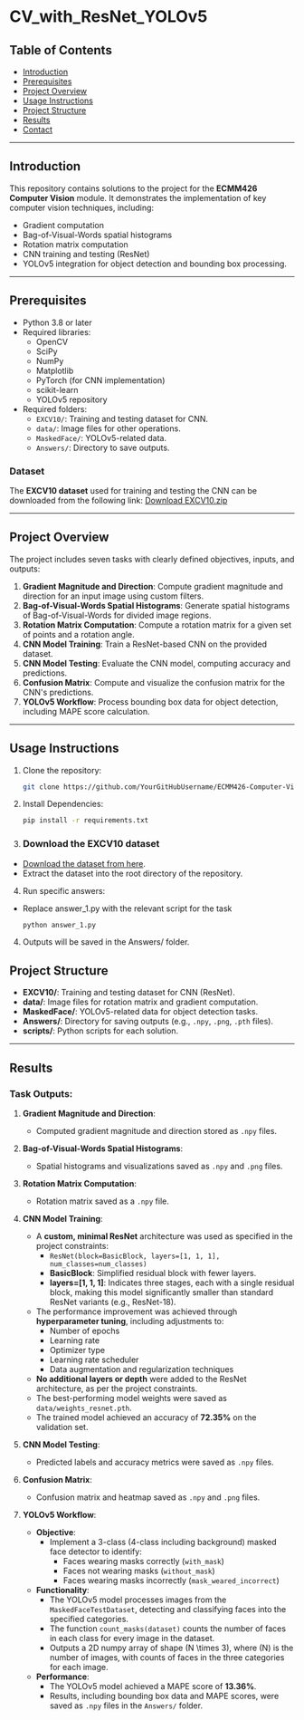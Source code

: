 # CV_with_ResNet_YOLOv5

## **Table of Contents**
- [Introduction](#introduction)
- [Prerequisites](#prerequisites)
- [Project Overview](#project-overview)
- [Usage Instructions](#usage-instructions)
- [Project Structure](#project-structure)
- [Results](#results)
- [Contact](#contact)

---

## **Introduction**

This repository contains solutions to the project for the **ECMM426 Computer Vision** module. It demonstrates the implementation of key computer vision techniques, including:
- Gradient computation
- Bag-of-Visual-Words spatial histograms
- Rotation matrix computation
- CNN training and testing (ResNet)
- YOLOv5 integration for object detection and bounding box processing.

---

## **Prerequisites**
- Python 3.8 or later
- Required libraries:
  - OpenCV
  - SciPy
  - NumPy
  - Matplotlib
  - PyTorch (for CNN implementation)
  - scikit-learn
  - YOLOv5 repository
- Required folders:
  - `EXCV10/`: Training and testing dataset for CNN.
  - `data/`: Image files for other operations.
  - `MaskedFace/`: YOLOv5-related data.
  - `Answers/`: Directory to save outputs.
 
### Dataset
The **EXCV10 dataset** used for training and testing the CNN can be downloaded from the following link:
[Download EXCV10.zip](https://empslocal.ex.ac.uk/people/staff/ad735/ECMM426/EXCV10.zip)

---

## **Project Overview**

The project includes seven tasks with clearly defined objectives, inputs, and outputs:
1. **Gradient Magnitude and Direction**: Compute gradient magnitude and direction for an input image using custom filters.
2. **Bag-of-Visual-Words Spatial Histograms**: Generate spatial histograms of Bag-of-Visual-Words for divided image regions.
3. **Rotation Matrix Computation**: Compute a rotation matrix for a given set of points and a rotation angle.
4. **CNN Model Training**: Train a ResNet-based CNN on the provided dataset.
5. **CNN Model Testing**: Evaluate the CNN model, computing accuracy and predictions.
6. **Confusion Matrix**: Compute and visualize the confusion matrix for the CNN's predictions.
7. **YOLOv5 Workflow**: Process bounding box data for object detection, including MAPE score calculation.

---

## **Usage Instructions**

1. Clone the repository:
   ```bash
   git clone https://github.com/YourGitHubUsername/ECMM426-Computer-Vision-Coursework.git
   
2. Install Dependencies:
   ```bash
   pip install -r requirements.txt
3. ### **Download the EXCV10 dataset**

- [Download the dataset from here](https://empslocal.ex.ac.uk/people/staff/ad735/ECMM426/EXCV10.zip).
- Extract the dataset into the root directory of the repository.

4. Run specific answers:
- Replace answer_1.py with the relevant script for the task
   ```bash
   python answer_1.py

4. Outputs will be saved in the Answers/ folder.

## **Project Structure**

- **EXCV10/**: Training and testing dataset for CNN (ResNet).
- **data/**: Image files for rotation matrix and gradient computation.
- **MaskedFace/**: YOLOv5-related data for object detection tasks.
- **Answers/**: Directory for saving outputs (e.g., `.npy`, `.png`, `.pth` files).
- **scripts/**: Python scripts for each solution.

---

## **Results**

### Task Outputs:

1. **Gradient Magnitude and Direction**: 
   - Computed gradient magnitude and direction stored as `.npy` files.

2. **Bag-of-Visual-Words Spatial Histograms**: 
   - Spatial histograms and visualizations saved as `.npy` and `.png` files.

3. **Rotation Matrix Computation**: 
   - Rotation matrix saved as a `.npy` file.

4. **CNN Model Training**:
   - A **custom, minimal ResNet** architecture was used as specified in the project constraints:
     - `ResNet(block=BasicBlock, layers=[1, 1, 1], num_classes=num_classes)`
     - **BasicBlock**: Simplified residual block with fewer layers.
     - **layers=[1, 1, 1]**: Indicates three stages, each with a single residual block, making this model significantly smaller than standard ResNet variants (e.g., ResNet-18).
   - The performance improvement was achieved through **hyperparameter tuning**, including adjustments to:
     - Number of epochs
     - Learning rate
     - Optimizer type
     - Learning rate scheduler
     - Data augmentation and regularization techniques
   - **No additional layers or depth** were added to the ResNet architecture, as per the project constraints.
   - The best-performing model weights were saved as `data/weights_resnet.pth`.
   - The trained model achieved an accuracy of **72.35%** on the validation set.

5. **CNN Model Testing**: 
   - Predicted labels and accuracy metrics were saved as `.npy` files.

6. **Confusion Matrix**:
   - Confusion matrix and heatmap saved as `.npy` and `.png` files.

7. **YOLOv5 Workflow**:
   - **Objective**:
     - Implement a 3-class (4-class including background) masked face detector to identify:
       - Faces wearing masks correctly (`with_mask`)
       - Faces not wearing masks (`without_mask`)
       - Faces wearing masks incorrectly (`mask_weared_incorrect`)
   - **Functionality**:
     - The YOLOv5 model processes images from the `MaskedFaceTestDataset`, detecting and classifying faces into the specified categories.
     - The function `count_masks(dataset)` counts the number of faces in each class for every image in the dataset.
     - Outputs a 2D numpy array of shape \(N \times 3\), where \(N\) is the number of images, with counts of faces in the three categories for each image.
   - **Performance**:
     - The YOLOv5 model achieved a MAPE score of **13.36%**.
     - Results, including bounding box data and MAPE scores, were saved as `.npy` files in the `Answers/` folder.
